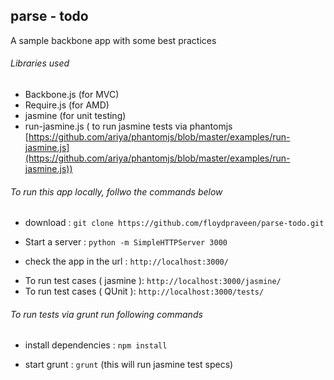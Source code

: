 ## parse - todo

A sample backbone app with some best practices 

###### Libraries used 
- Backbone.js (for MVC)
- Require.js  (for AMD)
- jasmine     (for unit testing)
- run-jasmine.js ( to run jasmine tests via phantomjs [https://github.com/ariya/phantomjs/blob/master/examples/run-jasmine.js](https://github.com/ariya/phantomjs/blob/master/examples/run-jasmine.js))

###### To run this app locally, follwo the commands below
 
 - download : `git clone https://github.com/floydpraveen/parse-todo.git`
 + Start a server : `python -m SimpleHTTPServer 3000`
 * check the app in the url : `http://localhost:3000/`
 - To run test cases ( jasmine ): `http://localhost:3000/jasmine/`
 - To run test cases ( QUnit ): `http://localhost:3000/tests/`

###### To run tests via grunt run following commands

 - install dependencies : `npm install`
 + start grunt : `grunt`  (this will run jasmine test specs)












